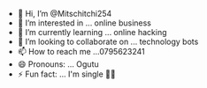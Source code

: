 - 👋 Hi, I’m @Mitschitchi254
- 👀 I’m interested in ... online business 
- 🌱 I’m currently learning ... online hacking 
- 💞️ I’m looking to collaborate on ... technology bots
- 📫 How to reach me ...0795623241
- 😄 Pronouns: ... Ogutu 
- ⚡ Fun fact: ... I'm single 🤣😂

<!---
Mitschitchi254/Mitschitchi254 is a ✨ special ✨ repository because its `README.md` (this file) appears on your GitHub profile.
You can click the Preview link to take a look at your changes.
--->
